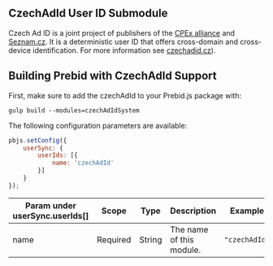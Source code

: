## CzechAdId User ID Submodule

Czech Ad ID is a joint project of publishers of the [CPEx alliance](https://www.cpex.cz/) and [Seznam.cz](https://www.seznam.cz). It is a deterministic user ID that offers cross-domain and cross-device identification. For more information see [czechadid.cz](https://www.czechadid.cz)).

## Building Prebid with CzechAdId Support

First, make sure to add the czechAdId to your Prebid.js package with:

```
gulp build --modules=czechAdIdSystem
```

The following configuration parameters are available:

```javascript
pbjs.setConfig({
    userSync: {
        userIds: [{
            name: 'czechAdId'
        }]
    }
});
```

| Param under userSync.userIds[] | Scope | Type | Description | Example |
| --- | --- | --- | --- | --- |
| name | Required | String | The name of this module. | `"czechAdId"` |
